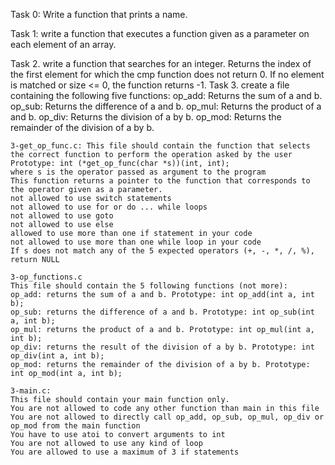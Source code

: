 Task 0: Write a function that prints a name.

Task 1: write a function that executes a function given as a parameter on each element of an array.

Task 2. write a function that searches for an integer.
	Returns the index of the first element for which the cmp function does not return 0.
	If no element is matched or size <= 0, the function returns -1.
Task 3. create a file containing the following five functions:
	op_add: Returns the sum of a and b.
	op_sub: Returns the difference of a and b.
	op_mul: Returns the product of a and b.
	op_div: Returns the division of a by b.
	op_mod: Returns the remainder of the division of a by b.

	3-get_op_func.c: This file should contain the function that selects the correct function to perform the operation asked by the user
	Prototype: int (*get_op_func(char *s))(int, int);
	where s is the operator passed as argument to the program
	This function returns a pointer to the function that corresponds to the operator given as a parameter.
	not allowed to use switch statements
	not allowed to use for or do ... while loops
	not allowed to use goto
	not allowed to use else
	allowed to use more than one if statement in your code
	not allowed to use more than one while loop in your code
	If s does not match any of the 5 expected operators (+, -, *, /, %), return NULL

	3-op_functions.c
	This file should contain the 5 following functions (not more):
	op_add: returns the sum of a and b. Prototype: int op_add(int a, int b);
	op_sub: returns the difference of a and b. Prototype: int op_sub(int a, int b);
	op_mul: returns the product of a and b. Prototype: int op_mul(int a, int b);
	op_div: returns the result of the division of a by b. Prototype: int op_div(int a, int b);
	op_mod: returns the remainder of the division of a by b. Prototype: int op_mod(int a, int b); 

	3-main.c: 
	This file should contain your main function only.
	You are not allowed to code any other function than main in this file
	You are not allowed to directly call op_add, op_sub, op_mul, op_div or op_mod from the main function
	You have to use atoi to convert arguments to int
	You are not allowed to use any kind of loop
	You are allowed to use a maximum of 3 if statements

